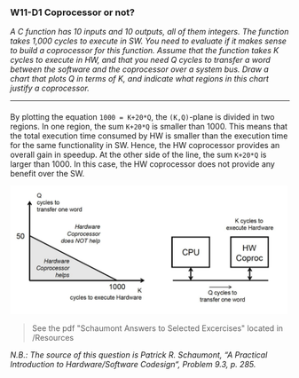 ### W11-D1 Coprocessor or not?


*A C function has 10 inputs and 10 outputs, all of them integers. The function takes 1,000 cycles to execute in SW. You need to evaluate if it makes sense to build a coprocessor for this function. Assume that the function takes K cycles to execute in HW, and that you need Q cycles to transfer a word between the software and the coprocessor over a system bus. Draw a chart that plots Q in terms of K, and indicate what regions in this chart justify a coprocessor.*


----

#### 
By plotting the equation `1000 = K+20*Q`, the `(K,Q)`-plane is divided in two regions. In one region, the sum `K+20*Q` is smaller than 1000. This means that the total execution time consumed by HW is smaller than the execution time for the same functionality in SW. Hence, the HW coprocessor provides an overall gain in speedup. At the other side of the line, the sum `K+20*Q` is larger than 1000. In this case, the HW coprocessor does not provide any benefit over the SW.


<img src="/Resources/images/w11_d1.png" alt="drawing" width="500"/>

>See the pdf "Schaumont Answers to Selected Excercises" located in /Resources

*N.B.: The source of this question is Patrick R. Schaumont, “A Practical Introduction to Hardware/Software Codesign“, Problem 9.3, p. 285.*
